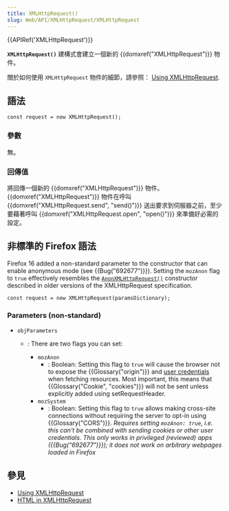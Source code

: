 ```yaml
---
title: XMLHttpRequest()
slug: Web/API/XMLHttpRequest/XMLHttpRequest
---
```

{{APIRef('XMLHttpRequest')}}

**`XMLHttpRequest()`** 建構式會建立一個新的 {{domxref("XMLHttpRequest")}} 物件。

關於如何使用 `XMLHttpRequest` 物件的細節，請參照： [Using XMLHttpRequest](/zh-TW/docs/Web/API/XMLHttpRequest/Using_XMLHttpRequest).

## 語法

```plain
const request = new XMLHttpRequest();
```

### 參數

無。

### 回傳值

將回傳一個新的 {{domxref("XMLHttpRequest")}} 物件。{{domxref("XMLHttpRequest")}} 物件在呼叫{{domxref("XMLHttpRequest.send", "send()")}} 送出要求到伺服器之前，至少要藉著呼叫 {{domxref("XMLHttpRequest.open", "open()")}} 來準備好必需的設定。

## 非標準的 Firefox 語法

Firefox 16 added a non-standard parameter to the constructor that can enable anonymous mode (see {{Bug("692677")}}). Setting the `mozAnon` flag to `true` effectively resembles the [`AnonXMLHttpRequest()`](http://www.w3.org/TR/2012/WD-XMLHttpRequest-20120117/#dom-anonxmlhttprequest) constructor described in older versions of the XMLHttpRequest specification.

```plain
const request = new XMLHttpRequest(paramsDictionary);
```

### Parameters (non-standard)

- `objParameters`

  - : There are two flags you can set:

    - `mozAnon`
      - : Boolean: Setting this flag to `true` will cause the browser not to expose the {{Glossary("origin")}} and [user credentials](http://www.w3.org/TR/2012/WD-XMLHttpRequest-20120117/#user-credentials) when fetching resources. Most important, this means that {{Glossary("Cookie", "cookies")}} will not be sent unless explicitly added using setRequestHeader.
    - `mozSystem`
      - : Boolean: Setting this flag to `true` allows making cross-site connections without requiring the server to opt-in using {{Glossary("CORS")}}. _Requires setting `mozAnon: true`, i.e. this can't be combined with sending cookies or other user credentials. This only works in privileged (reviewed) apps ({{Bug("692677")}}); it does not work on arbitrary webpages loaded in Firefox_

## 參見

- [Using XMLHttpRequest](/zh-TW/docs/Web/API/XMLHttpRequest/Using_XMLHttpRequest)
- [HTML in XMLHttpRequest](/zh-TW/docs/Web/API/XMLHttpRequest/HTML_in_XMLHttpRequest)
